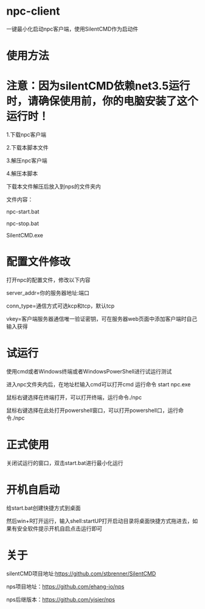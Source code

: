 # npc-client
一键最小化启动npc客户端，使用SilentCMD作为启动件
# 使用方法

# 注意：因为silentCMD依赖net3.5运行时，请确保使用前，你的电脑安装了这个运行时！
1.下载npc客户端


2.下载本脚本文件


3.解压npc客户端


4.解压本脚本


下载本文件解压后放入到nps的文件夹内


文件内容：

npc-start.bat

npc-stop.bat

SilentCMD.exe
# 配置文件修改
打开npc的配置文件，修改以下内容


server_addr=你的服务器地址:端口


conn_type=通信方式可选kcp和tcp，默认tcp


vkey=客户端服务器通信唯一验证密钥，可在服务器web页面中添加客户端时自己输入获得


# 试运行
使用cmd或者Windows终端或者WindowsPowerShell进行试运行测试


进入npc文件夹内后，在地址栏输入cmd可以打开cmd 运行命令 start npc.exe


鼠标右键选择在终端打开，可以打开终端，运行命令./npc


鼠标右键选择在此处打开powershell窗口，可以打开powershell口，运行命令./npc
# 正式使用
关闭试运行的窗口，双击start.bat进行最小化运行

# 开机自启动
给start.bat创建快捷方式到桌面


然后win+R打开运行，输入shell:startUP打开启动目录将桌面快捷方式拖进去，如果有安全软件提示开机自启点击运行即可


# 关于
silentCMD项目地址:https://github.com/stbrenner/SilentCMD

nps项目地址：https://github.com/ehang-io/nps

nps后继版本：https://github.com/yisier/nps
